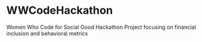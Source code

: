 # WWCodeHackathon
Women Who Code for Social Good Hackathon Project focusing on financial inclusion and behavioral metrics 
